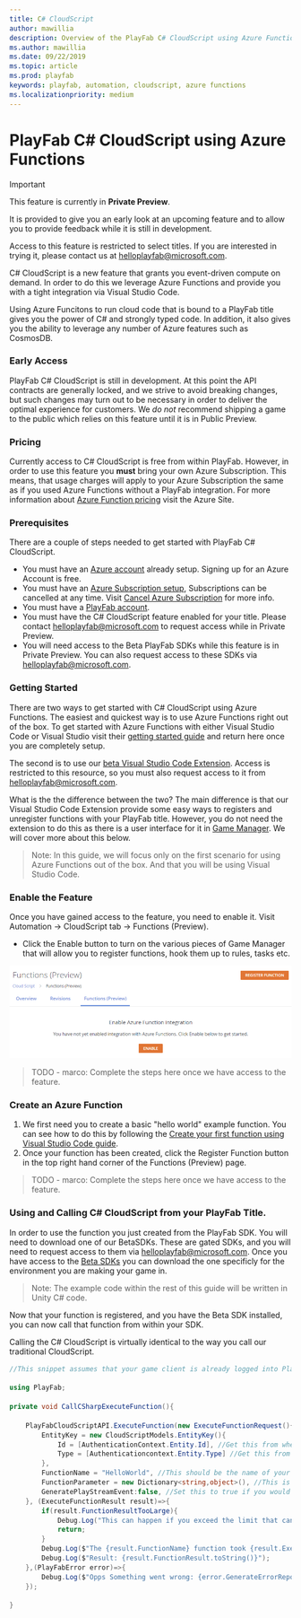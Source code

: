 ```yaml
---
title: C# CloudScript
author: mawillia
description: Overview of the PlayFab C# CloudScript using Azure Functions
ms.author: mawillia
ms.date: 09/22/2019
ms.topic: article
ms.prod: playfab
keywords: playfab, automation, cloudscript, azure functions
ms.localizationpriority: medium
---
```


# PlayFab C# CloudScript using Azure Functions

> [!IMPORTANT]
> This feature is currently in **Private Preview**.  
>
> It is provided to give you an early look at an upcoming feature and to allow you to provide feedback while it is still in development.  
>
> Access to this feature is restricted to select titles. If you are interested in trying it, please contact us at [helloplayfab@microsoft.com](mailto:helloplayfab@microsoft.com).

C# CloudScript is a new feature that grants you event-driven compute on demand.  In order to do this we leverage Azure Functions and provide you with a tight integration via Visual Studio Code.  

Using Azure Funcitons to run cloud code that is bound to a PlayFab title gives you the power of C# and strongly typed code. In addition, it also gives you the ability to leverage any number of Azure features such as CosmosDB.

### Early Access
PlayFab C# CloudScript is still in development.  At this point the API contracts are generally locked, and we strive to avoid breaking changes, but such changes may turn out to be necessary in order to deliver the optimal experience for customers.  We *do not* recommend shipping a game to the public which relies on this feature until it is in Public Preview.

### Pricing
Currently access to C# CloudScript is free from within PlayFab. However, in order to use this feature you **must** bring your own Azure Subscription.  This means, that usage charges will apply to your Azure Subscription the same as if you used Azure Functions without a PlayFab integration. For more information about [Azure Function pricing](https://azure.microsoft.com/en-us/pricing/details/functions/) visit the Azure Site.

### Prerequisites
There are a couple of steps needed to get started with PlayFab C# CloudScript.

* You must have an [Azure account](https://azure.microsoft.com/en-us/free/search/?&ef_id=EAIaIQobChMIhqGcsOTk5AIVF6rsCh0RIAJQEAAYASAAEgK6OfD_BwE:G:s&OCID=AID2000128_SEM_fNqQIgDa&MarinID=fNqQIgDa_306007172569_azure_e_c__46775454899_kwd-295407966859&lnkd=Google_Azure_Brand&gclid=EAIaIQobChMIhqGcsOTk5AIVF6rsCh0RIAJQEAAYASAAEgK6OfD_BwE) already setup.  Signing up for an Azure Account is free.
* You must have an [Azure Subscription setup](https://docs.microsoft.com/en-us/azure/billing/billing-create-subscription), Subscriptions can be cancelled at any time. Visit [Cancel Azure Subscription](https://docs.microsoft.com/en-us/azure/billing/billing-how-to-cancel-azure-subscription) for more info.
* You must have a [PlayFab account](https://developer.playfab.com/en-us/signup). 
* You must have the C# CloudScript feature enabled for your title. Please contact [helloplayfab@microsoft.com](mailto:helloplayfab@microsoft.com) to request access while in Private Preview.
* You will need access to the Beta PlayFab SDKs while this feature is in Private Preview.  You can also request access to these SDKs via [helloplayfab@microsoft.com](mailto:helloplayfab@microsoft.com).

### Getting Started
There are two ways to get started with C# CloudScript using Azure Functions.  The easiest and quickest way is to use Azure Functions right out of the box.  To get started with Azure Functions with either Visual Studio Code or Visual Studio visit their [getting started guide](https://docs.microsoft.com/en-us/azure/azure-functions/) and return here once you are completely setup.

The second is to use our [beta Visual Studio Code Extension](https://aka.ms/cs2af-vscode).  Access is restricted to this resource, so you must also request access to it from [helloplayfab@microsoft.com](mailto:helloplayfab@microsoft.com).  

What is the the difference between the two?  The main difference is that our Visual Studio Code Extension provide some easy ways to registers and unregister functions with your PlayFab title. However, you do not need the extension to do this as there is a user interface for it in [Game Manager](https://developer.playfab.com/en-us/login).  We will cover more about this below.

>Note: In this guide, we will focus only on the first scenario for using Azure Functions out of the box. And that you will be using Visual Studio Code.

### Enable the Feature
Once you have gained access to the feature, you need to enable it.  Visit Automation -> CloudScript tab -> Functions (Preview).

* Click the Enable button to turn on the various pieces of Game Manager that will allow you to register functions, hook them up to rules, tasks etc.

![Enable PlayFab C# CloudScript](media/enable_azure_functions.jpg)

> TODO - marco: Complete the steps here once we have access to the feature.

### Create an Azure Function
1. We first need you to create a basic "hello world" example function.  You can see how to do this by following the [Create your first function using Visual Studio Code guide](https://docs.microsoft.com/en-us/azure/azure-functions/functions-create-first-function-vs-code).
2. Once your function has been created, click the Register Function button in the top right hand corner of the Functions (Preview) page.

> TODO - marco: Complete the steps here once we have access to the feature.


### Using and Calling C# CloudScript from your PlayFab Title.
In order to use the function you just created from the PlayFab SDK.  You will need to download one of our BetaSDKs.  These are gated SDKs, and you will need to request access to them via [helloplayfab@microsoft.com](mailto:helloplayfab@microsoft.com).  Once you have access to the [Beta SDKs](https://github.com/PlayFab?utf8=%E2%9C%93&q=beta&type=&language=) you can download the one specificly for the environment you are making your game in.  

> Note: The example code within the rest of this guide will be written in Unity C# code.

Now that your function is registered, and you have the Beta SDK installed, you can now call that function from within your SDK.

Calling the C# CloudScript is virtually identical to the way you call our traditional CloudScript.  

```C#
//This snippet assumes that your game client is already logged into PlayFab.

using PlayFab;

private void CallCSharpExecuteFunction(){
    
    PlayFabCloudScriptAPI.ExecuteFunction(new ExecuteFunctionRequest(){
        EntityKey = new CloudScriptModels.EntityKey(){
            Id = [AuthenticationContext.Entity.Id], //Get this from when you logged in,
            Type = [Authenticationcontext.Entity.Type] //Get this from when you logged in
        }, 
        FunctionName = "HelloWorld", //This should be the name of your Azure Function that you created.
        FunctionParameter = new Dictionary<string,object>(), //This is the data that you would want to pass into your function.
        GeneratePlayStreamEvent:false, //Set this to true if you would like this call to show up in PlayStream
    }, (ExecuteFunctionResult result)=>{
        if(result.FunctionResultTooLarge){
            Debug.Log("This can happen if you exceed the limit that can be returned from an Azure Function, See PlayFab Limits Page for details.")
            return;
        }
        Debug.Log($"The {result.FunctionName} function took {result.ExecutionTimeMilliseconds} to complete");
        Debug.Log($"Result: {result.FunctionResult.toString()}");
    },(PlayFabError error)=>{
        Debug.Log($"Opps Something went wrong: {error.GenerateErrorReport()}");
    });

} 

```